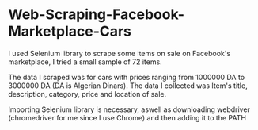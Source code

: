 # Web-Scraping-Facebook-Marketplace-Cars
I used Selenium library to scrape some items on sale on Facebook's marketplace, I tried a small sample of 72 items.

The data I scraped was for cars with prices ranging from 1000000 DA to 3000000 DA (DA is Algerian Dinars). The data I collected was Item's title, description, category,
price and location of sale. 

Importing Selenium library is necessary, aswell as downloading webdriver (chromedriver for me since I use Chrome) and then adding it to the PATH

